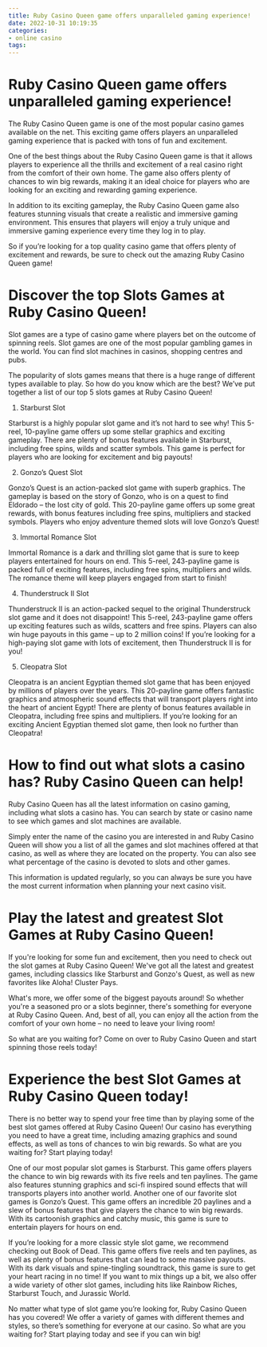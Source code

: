 ```yaml
---
title: Ruby Casino Queen game offers unparalleled gaming experience!
date: 2022-10-31 10:19:35
categories:
- online casino
tags:
---
```



#  Ruby Casino Queen game offers unparalleled gaming experience!

The Ruby Casino Queen game is one of the most popular casino games available on the net. This exciting game offers players an unparalleled gaming experience that is packed with tons of fun and excitement.

One of the best things about the Ruby Casino Queen game is that it allows players to experience all the thrills and excitement of a real casino right from the comfort of their own home. The game also offers plenty of chances to win big rewards, making it an ideal choice for players who are looking for an exciting and rewarding gaming experience.

In addition to its exciting gameplay, the Ruby Casino Queen game also features stunning visuals that create a realistic and immersive gaming environment. This ensures that players will enjoy a truly unique and immersive gaming experience every time they log in to play.

So if you’re looking for a top quality casino game that offers plenty of excitement and rewards, be sure to check out the amazing Ruby Casino Queen game!

#  Discover the top Slots Games at Ruby Casino Queen!

Slot games are a type of casino game where players bet on the outcome of spinning reels. Slot games are one of the most popular gambling games in the world. You can find slot machines in casinos, shopping centres and pubs.

The popularity of slots games means that there is a huge range of different types available to play. So how do you know which are the best? We’ve put together a list of our top 5 slots games at Ruby Casino Queen!

1. Starburst Slot

Starburst is a highly popular slot game and it’s not hard to see why! This 5-reel, 10-payline game offers up some stellar graphics and exciting gameplay. There are plenty of bonus features available in Starburst, including free spins, wilds and scatter symbols. This game is perfect for players who are looking for excitement and big payouts!

2. Gonzo’s Quest Slot

Gonzo’s Quest is an action-packed slot game with superb graphics. The gameplay is based on the story of Gonzo, who is on a quest to find Eldorado – the lost city of gold. This 20-payline game offers up some great rewards, with bonus features including free spins, multipliers and stacked symbols. Players who enjoy adventure themed slots will love Gonzo’s Quest!

3. Immortal Romance Slot

Immortal Romance is a dark and thrilling slot game that is sure to keep players entertained for hours on end. This 5-reel, 243-payline game is packed full of exciting features, including free spins, multipliers and wilds. The romance theme will keep players engaged from start to finish!

4. Thunderstruck II Slot

Thunderstruck II is an action-packed sequel to the original Thunderstruck slot game and it does not disappoint! This 5-reel, 243-payline game offers up exciting features such as wilds, scatters and free spins. Players can also win huge payouts in this game – up to 2 million coins! If you’re looking for a high-paying slot game with lots of excitement, then Thunderstruck II is for you!

5. Cleopatra Slot

 Cleopatra is an ancient Egyptian themed slot game that has been enjoyed by millions of players over the years. This 20-payline game offers fantastic graphics and atmospheric sound effects that will transport players right into the heart of ancient Egypt! There are plenty of bonus features available in Cleopatra, including free spins and multipliers. If you’re looking for an exciting Ancient Egyptian themed slot game, then look no further than Cleopatra!

#  How to find out what slots a casino has? Ruby Casino Queen can help!

Ruby Casino Queen has all the latest information on casino gaming, including what slots a casino has. You can search by state or casino name to see which games and slot machines are available.

Simply enter the name of the casino you are interested in and Ruby Casino Queen will show you a list of all the games and slot machines offered at that casino, as well as where they are located on the property. You can also see what percentage of the casino is devoted to slots and other games.

This information is updated regularly, so you can always be sure you have the most current information when planning your next casino visit.

#  Play the latest and greatest Slot Games at Ruby Casino Queen!

If you're looking for some fun and excitement, then you need to check out the slot games at Ruby Casino Queen! We've got all the latest and greatest games, including classics like Starburst and Gonzo's Quest, as well as new favorites like Aloha! Cluster Pays.

What's more, we offer some of the biggest payouts around! So whether you're a seasoned pro or a slots beginner, there's something for everyone at Ruby Casino Queen. And, best of all, you can enjoy all the action from the comfort of your own home – no need to leave your living room!

So what are you waiting for? Come on over to Ruby Casino Queen and start spinning those reels today!

#  Experience the best Slot Games at Ruby Casino Queen today!

There is no better way to spend your free time than by playing some of the best slot games offered at Ruby Casino Queen! Our casino has everything you need to have a great time, including amazing graphics and sound effects, as well as tons of chances to win big rewards. So what are you waiting for? Start playing today!

One of our most popular slot games is Starburst. This game offers players the chance to win big rewards with its five reels and ten paylines. The game also features stunning graphics and sci-fi inspired sound effects that will transports players into another world. Another one of our favorite slot games is Gonzo’s Quest. This game offers an incredible 20 paylines and a slew of bonus features that give players the chance to win big rewards. With its cartoonish graphics and catchy music, this game is sure to entertain players for hours on end.

If you’re looking for a more classic style slot game, we recommend checking out Book of Dead. This game offers five reels and ten paylines, as well as plenty of bonus features that can lead to some massive payouts. With its dark visuals and spine-tingling soundtrack, this game is sure to get your heart racing in no time! If you want to mix things up a bit, we also offer a wide variety of other slot games, including hits like Rainbow Riches, Starburst Touch, and Jurassic World.

No matter what type of slot game you’re looking for, Ruby Casino Queen has you covered! We offer a variety of games with different themes and styles, so there’s something for everyone at our casino. So what are you waiting for? Start playing today and see if you can win big!